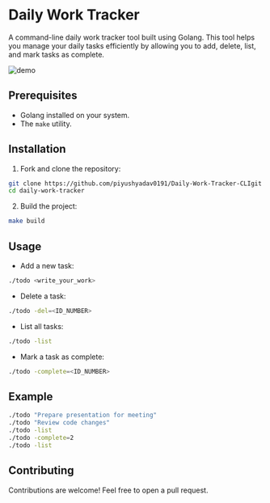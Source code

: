 # Daily Work Tracker

A command-line daily work tracker tool built using Golang. This tool helps you manage your daily tasks efficiently by allowing you to add, delete, list, and mark tasks as complete.

![demo](https://github.com/piyushyadav0191/Daily-Work-Tracker-CLI/assets/84402719/5e30a450-a0ff-47ae-9f24-bf9b17859f84)


## Prerequisites

- Golang installed on your system.
- The `make` utility.

## Installation

1. Fork and clone the repository:

```bash
git clone https://github.com/piyushyadav0191/Daily-Work-Tracker-CLIgit
cd daily-work-tracker
```

2. Build the project:

```bash
make build
```

## Usage

- Add a new task:

```bash
./todo <write_your_work>
```

- Delete a task:

```bash
./todo -del=<ID_NUMBER>
```

- List all tasks:

```bash
./todo -list
```

- Mark a task as complete:

```bash
./todo -complete=<ID_NUMBER>
```

## Example

```bash
./todo "Prepare presentation for meeting"
./todo "Review code changes"
./todo -list
./todo -complete=2
./todo -list
```

## Contributing

Contributions are welcome! Feel free to open a pull request.
